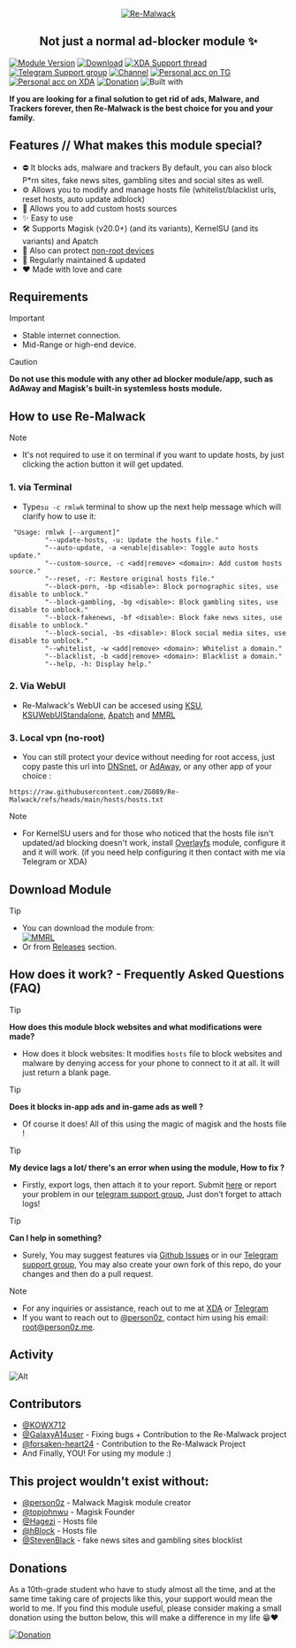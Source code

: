 <div align="center">
  
<a href="https://ibb.co/cX89yGnf"><img src="https://i.ibb.co/h1dNgPzQ/Re-Malwack-2.png" alt="Re-Malwack" border="0"></a>
</div>
<h2 align="center">Not just a normal ad-blocker module ✨</h2>

[![Module Version](https://img.shields.io/badge/Module_Version-v5.3.0-44cc11?style=for-the-badge)](https://github.com/ZG089/Re-Malwack/releases/tag/v5.3.0)
[![Download](https://img.shields.io/github/downloads/ZG089/Re-Malwack/total?style=for-the-badge&cacheSeconds=2)](https://github.com/ZG089/Re-Malwack/releases)
[![XDA Support thread](https://img.shields.io/badge/XDA_Support_thread-252850?style=for-the-badge&color=gray&logo=xdadevelopers)](https://xdaforums.com/t/re-malwack-revival-of-malwack-module.4690049/)
[![Telegram Support group](https://img.shields.io/badge/Telegram_Support_Group-252850?style=for-the-badge&color=gray&logo=telegram)](https://t.me/Re_Malwack)
[![Channel](https://img.shields.io/badge/Follow_Channel-ZGTechs-252850?style=for-the-badge&color=blue&logo=telegram)](https://t.me/ZGTechs)
[![Personal acc on TG](https://img.shields.io/badge/Contact_Developer_via-Telegram-252850?style=for-the-badge&color=blue&logo=telegram)](https://t.me/ZG089)
[![Personal acc on XDA](https://img.shields.io/badge/Contact_Developer_via-XDA-252850?style=for-the-badge&color=orange&logo=xdadevelopers)](https://xdaforums.com/m/ZG089.11432109/)
[![Donation](https://img.shields.io/badge/Support%20Development-black?style=for-the-badge&logo=buymeacoffee&logoColor=black&logoSize=auto&color=%23FFDD00&cacheSeconds=2&link=https%3A%2F%2Fbuymeacoffee.com%2Fzg089&link=https%3A%2F%2Fbuymeacoffee.com%2Fzg089)](https://buymeacoffee.com/zg089)
![Built with](https://img.shields.io/badge/Made_with-Love-red?style=for-the-badge)

**If you are looking for a final solution to get rid of ads, Malware, and Trackers forever, then Re-Malwack is the best choice for you and your family.**

## Features // What makes this module special?

- ⛔ It blocks ads, malware and trackers By default, you can also block P*rn sites, fake news sites, gambling sites and social sites as well.
- ⚙ Allows you to modify and manage hosts file (whitelist/blacklist urls, reset hosts, auto update adblock)
- 🤙 Allows you to add custom hosts sources
- ✨ Easy to use
- 🛠 Supports Magisk (v20.0+) (and its variants), KernelSU (and its variants) and Apatch
- 👀 Also can protect [non-root devices](https://github.com/ZG089/Re-Malwack/tree/main?tab=readme-ov-file#3-local-vpn-(no-root))
- 🔧 Regularly maintained & updated
- ❤ Made with love and care


## Requirements
> [!IMPORTANT]
> - Stable internet connection.
> - Mid-Range or high-end device.

> [!CAUTION]
> **Do not use this module with any other ad blocker module/app, such as AdAway and Magisk's built-in systemless hosts module.**

## How to use Re-Malwack
> [!NOTE]
> - It's not required to use it on terminal if you want to update hosts, by just clicking the action button it will get updated.

### 1. via Terminal
- Type``su -c rmlwk`` terminal to show up the next help message which will clarify how to use it:

```
 "Usage: rmlwk [--argument]"
         "--update-hosts, -u: Update the hosts file."
         "--auto-update, -a <enable|disable>: Toggle auto hosts update."
         "--custom-source, -c <add|remove> <domain>: Add custom hosts source."
         "--reset, -r: Restore original hosts file."
         "--block-porn, -bp <disable>: Block pornographic sites, use disable to unblock."
         "--block-gambling, -bg <disable>: Block gambling sites, use disable to unblock."
         "--block-fakenews, -bf <disable>: Block fake news sites, use disable to unblock."
         "--block-social, -bs <disable>: Block social media sites, use disable to unblock."
         "--whitelist, -w <add|remove> <domain>: Whitelist a domain."
         "--blacklist, -b <add|remove> <domain>: Blacklist a domain."
         "--help, -h: Display help."
```

### 2. Via WebUI
 - Re-Malwack's WebUI can be accesed using [KSU](https://github.com/tiann/KernelSU), [KSUWebUIStandalone](https://github.com/5ec1cff/KsuWebUIStandalone), [Apatch](https://github.com/bmax121/APatch) and [MMRL](https://github.com/DerGoogler/MMRL)

### 3. Local vpn (no-root)
- You can still protect your device without needing for root access, just copy paste this url into [DNSnet](https://play.google.com/store/apps/details?id=dev.clombardo.dnsnet), or [AdAway](https://f-droid.org/packages/org.adaway/), or any other app of your choice :

```
https://raw.githubusercontent.com/ZG089/Re-Malwack/refs/heads/main/hosts/hosts.txt
```


> [!NOTE]
> - For KernelSU users and for those who noticed that the hosts file isn't updated/ad blocking doesn't work, install [Overlayfs](https://github.com/HuskyDG/magic_overlayfs) module, configure it and it will work. (if you need help configuring it then contact with me via Telegram or XDA)


## Download Module
> [!TIP]
> - You can download the module from:\
[![MMRL](https://mmrl.dev/assets/badge.svg)](https://mmrl.dergoogler.com/module/Re-Malwack)
> - Or from [Releases](https://github.com/ZG089/Re-Malwack/releases/latest) section.


## How does it work? - Frequently Asked Questions (FAQ)

> [!TIP]
> **How does this module block websites and what modifications were made?**
> - How does it block websites: It modifies `hosts` file to block websites and malware by denying access for your phone to connect to it at all. It will just return a blank page.


> [!TIP]
> **Does it blocks in-app ads and in-game ads as well ?**
> - Of course it does! All of this using the magic of magisk and the hosts file !

> [!TIP]
> **My device lags a lot/ there's an error when using the module, How to fix ?**
> - Firstly, export logs, then attach it to your report. Submit [here](https://github.com/ZG089/Re-Malwack/issues) or report your problem in our [telegram support group](https://t.me/Re_Malwack), Just don't forget to attach logs!

> [!TIP]
> **Can I help in something?**
> - Surely, You may suggest features via [Github Issues](https://github.com/ZG089/Re-Malwack/issues) or in our [Telegram support group](https://t.me/Re_Malwack), You may also create your own fork of this repo, do your changes and then do a pull request.

> [!NOTE]
> - For any inquiries or assistance, reach out to me at [XDA](https://xdaforums.com/m/ZG089.11432109/) or [Telegram](https://t.me/ZG089)
> - If you want to reach out to [@person0z](https://github.com/Person0z), contact him using his email: root@person0z.me.

## Activity

![Alt](https://repobeats.axiom.co/api/embed/50cd7eb6e07d7ff3f816d826d9cd6d2bf0551c03.svg)
 
## Contributors
- [@KOWX712](https://github.com/KOWX712)
- [@GalaxyA14user](https://github.com/GalaxyA14user) - Fixing bugs + Contribution to the Re-Malwack project
- [@forsaken-heart24](https://github.com/forsaken-heart24) - Contribution to the Re-Malwack Project
- And Finally, YOU! For using my module :)

## This project wouldn't exist without:

- [@person0z](https://github.com/Person0z) - Malwack Magisk module creator
- [@topjohnwu](https://github.com/topjohnwu) - Magisk Founder
- [@Hagezi](https://github.com/hagezi/dns-blocklists) - Hosts file
- [@hBlock](https://github.com/hectorm/hblock) - Hosts file
- [@StevenBlack](https://github.com/StevenBlack/hosts) - fake news sites and gambling sites blocklist

## Donations

As a 10th-grade student who have to study almost all the time, and at the same time taking care of projects like this, your support would mean the world to me. If you find this module useful, please consider making a small donation using the button below, this will make a difference in my life 😁❤️

[![Donation](https://img.shields.io/badge/BUY_ME_A_COFFEE-black?&logo=buymeacoffee&logoColor=black&style=for-the-badge&logoSize=50&color=%23FFDD00&cacheSeconds=2&link=https%3A%2F%2Fbuymeacoffee.com%2Fzg089&link=https%3A%2F%2Fbuymeacoffee.com%2Fzg089)](https://buymeacoffee.com/zg089)
